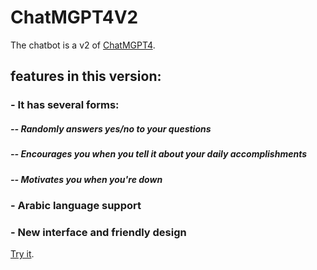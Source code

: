 # ChatMGPT4V2

The chatbot is a v2 of [ChatMGPT4](https://khaledtolba.github.io/ChatMGPT4/).

## features in this version:

### - It has several forms:
#####    -- Randomly answers yes/no to your questions
#####    -- Encourages you when you tell it about your daily accomplishments
#####    -- Motivates you when you're down

### - Arabic language support

### - New interface and friendly design


[Try it](https://khaledtolba.github.io/ChatMGPT4-V2/).
